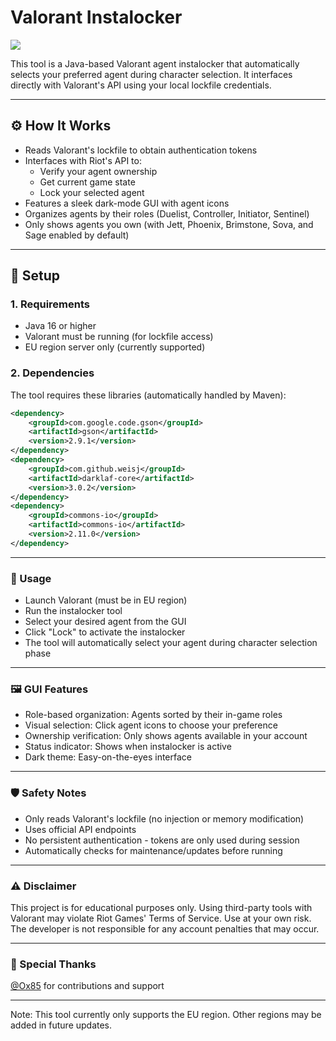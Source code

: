 # Valorant Instalocker

<img src="https://i.imgur.com/omHJyxg.png">

This tool is a Java-based Valorant agent instalocker that automatically selects your preferred agent during character selection. It interfaces directly with Valorant's API using your local lockfile credentials.

---

## ⚙️ How It Works

- Reads Valorant's lockfile to obtain authentication tokens
- Interfaces with Riot's API to:
  - Verify your agent ownership
  - Get current game state
  - Lock your selected agent
- Features a sleek dark-mode GUI with agent icons
- Organizes agents by their roles (Duelist, Controller, Initiator, Sentinel)
- Only shows agents you own (with Jett, Phoenix, Brimstone, Sova, and Sage enabled by default)

---

## 📁 Setup

### 1. Requirements

- Java 16 or higher
- Valorant must be running (for lockfile access)
- EU region server only (currently supported)

### 2. Dependencies

The tool requires these libraries (automatically handled by Maven):

```xml
<dependency>
    <groupId>com.google.code.gson</groupId>
    <artifactId>gson</artifactId>
    <version>2.9.1</version>
</dependency>
<dependency>
    <groupId>com.github.weisj</groupId>
    <artifactId>darklaf-core</artifactId>
    <version>3.0.2</version>
</dependency>
<dependency>
    <groupId>commons-io</groupId>
    <artifactId>commons-io</artifactId>
    <version>2.11.0</version>
</dependency>
```

---

### 🚀 Usage

- Launch Valorant (must be in EU region)
- Run the instalocker tool
- Select your desired agent from the GUI
- Click "Lock" to activate the instalocker
- The tool will automatically select your agent during character selection phase

---

### 🖼️ GUI Features

- Role-based organization: Agents sorted by their in-game roles
- Visual selection: Click agent icons to choose your preference
- Ownership verification: Only shows agents available in your account
- Status indicator: Shows when instalocker is active
- Dark theme: Easy-on-the-eyes interface

---

### 🛡️ Safety Notes

- Only reads Valorant's lockfile (no injection or memory modification)
- Uses official API endpoints
- No persistent authentication - tokens are only used during session
- Automatically checks for maintenance/updates before running

---

### ⚠️ Disclaimer

This project is for educational purposes only. Using third-party tools with Valorant may violate Riot Games' Terms of Service. Use at your own risk. The developer is not responsible for any account penalties that may occur.

---

### :rose: Special Thanks

[@Ox85](https://github.com/Ox85) for contributions and support

---

Note: This tool currently only supports the EU region. Other regions may be added in future updates.
